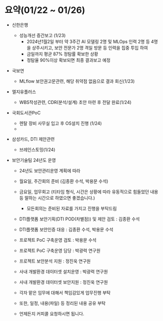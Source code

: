 # 요약(01/22 \~ 01/26)

* 신한은행
    * 성능개선 증간보고 (1/23)
        * 2024년1월2일 부터 약 3주간  AI 모델링 2명 및 MLOps 인력 2명 등 4명을 상주시키고, 보안 전문가 2명 격일 방문 등 인력을 집중 투입 하여 
        * 금일까지 평균 87% 정탐률 확보한 상황
        * 정탐율 90%이상 확보되면 최종 결과보고 예정

* 국보연 
    * MLflow 보안권고문관련, 해당 취약점 없음으로 결과 회신(1/23)

* 엘지유플러스
    * WBS작성관련, CDR(분석/설계) 초안 마련 후 전달 완료(1/24)

* 국회도서관PoC
    * 렌탈 장비 사무실 입고 후 OS설치 진행 (1/24)
    * 

* 삼성카드, DTI 제안관련
    * 브레인스토밍(1/24)

* 보안기술팀 24년도 운영
    * 24년도 보안관리운영 계획에 따라
    * 월요일, 주간회의 준비 (김종환 수석, 박용문 수석)
    * 금요일, 업무회고 (티타임 형식, 시간은 상황에 따라 유동적으로 힘들었던 내용 등 말하는 시간으로 하였으면 좋겠습니다.)
        * 모든회의는 준비된 자료를 가지고 진행을 부탁드림

    * DTI플랫폼 보안기획(DTI POD(차별점)) 및 제안 검토 : 김종환 수석
    * DTI플랫폼 보안인증 대응 : 김종환 수석, 박용문 수석
    * 프로젝트 PoC 구축운영 검토 : 박용문 수석
    * 프로젝트 PoC 구축운영 담당 : 박광력 연구원
    * 프로젝트 보안분석 지원 : 정진욱 연구원
    * 사내 개발환경 데이터셋 설치운영 : 박광력 연구원
    * 사내 개발환경 데이터셋 보안지원 : 정진욱 연구원

    * 각자 맡은 임무에 대해서 책임감있게 업무진행 부탁
    * 또한, 일정, 내용(파일) 등 정리된 내용 공유 부탁

    * 언제든지 커피콜 요청하시면 됩니다.